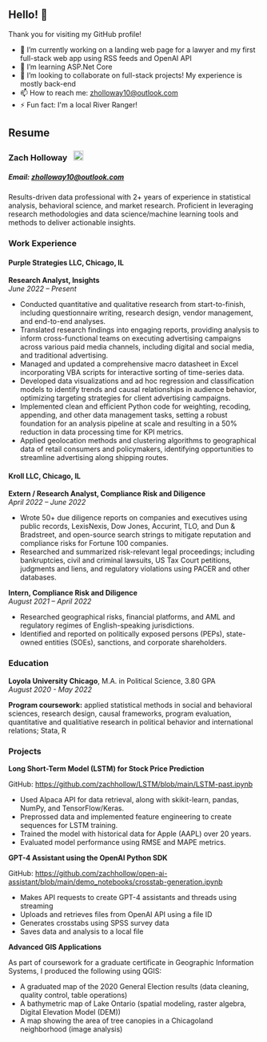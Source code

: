 ## Hello! 👋

Thank you for visiting my GitHub profile! 

- 🔭 I’m currently working on a landing web page for a lawyer and my first full-stack web app using RSS feeds and OpenAI API
- 🌱 I’m learning ASP.Net Core
- 🤝 I’m looking to collaborate on full-stack projects! My experience is mostly back-end
- 📫 How to reach me: zholloway10@outlook.com
- ⚡ Fun fact: I'm a local River Ranger!

## Resume

### Zach Holloway &nbsp; [<img src="https://cdn-icons-png.flaticon.com/512/174/174857.png" width="20" height="20">](https://linkedin.com/in/zach-holloway-a180841a3/)                 

##### Email: zholloway10@outlook.com

Results-driven data professional with 2+ years of experience in statistical analysis, behavioral science, and market research. Proficient in leveraging research methodologies and data science/machine learning tools and methods to deliver actionable insights. 

### Work Experience

#### **Purple Strategies LLC**, Chicago, IL
**Research Analyst, Insights**   
_June 2022 – Present_
- Conducted quantitative and qualitative research from start-to-finish, including questionnaire writing, research design, vendor management, and end-to-end analyses.
- Translated research findings into engaging reports, providing analysis to inform cross-functional teams on executing advertising campaigns across various paid media channels, including digital and social media, and traditional advertising.
- Managed and updated a comprehensive macro datasheet in Excel incorporating VBA scripts for interactive sorting of time-series data.
- Developed data visualizations and ad hoc regression and classification models to identify trends and causal relationships in audience behavior, optimizing targeting strategies for client advertising campaigns.
- Implemented clean and efficient Python code for weighting, recoding, appending, and other data management tasks, setting a robust foundation for an analysis pipeline at scale and resulting in a 50% reduction in data processing time for KPI metrics.
- Applied geolocation methods and clustering algorithms to geographical data of retail consumers and policymakers, identifying opportunities to streamline advertising along shipping routes.

#### Kroll LLC, Chicago, IL
**Extern / Research Analyst, Compliance Risk and Diligence**				                    
_April 2022 – June 2022_
- Wrote 50+ due diligence reports on companies and executives using public records, LexisNexis, Dow Jones, Accurint, TLO, and Dun & Bradstreet, and open-source search strings to mitigate reputation and compliance risks for Fortune 100 companies.
- Researched and summarized risk-relevant legal proceedings; including bankruptcies, civil and criminal lawsuits, US Tax Court petitions, judgments and liens, and regulatory violations using PACER and other databases.

**Intern, Compliance Risk and Diligence**                                          
_August 2021 – April 2022_
- Researched geographical risks, financial platforms, and AML and regulatory regimes of English-speaking jurisdictions.
- Identified and reported on politically exposed persons (PEPs), state-owned entities (SOEs), sanctions, and corporate shareholders.

### Education

**Loyola University Chicago**, M.A. in Political Science, 3.80 GPA                                     
_August 2020 - May 2022_                                                      

**Program coursework:** applied statistical methods in social and behavioral sciences, research design, causal frameworks, program evaluation, quantitative and qualitiative research in political behavior and international relations; Stata, R

### Projects 

**Long Short-Term Model (LSTM) for Stock Price Prediction**

GitHub: https://github.com/zachhollow/LSTM/blob/main/LSTM-past.ipynb
- Used Alpaca API for data retrieval, along with skikit-learn, pandas, NumPy, and TensorFlow/Keras.
- Preprossed data and implemented feature engineering to create sequences for LSTM training.
- Trained the model with historical data for Apple (AAPL) over 20 years.
- Evaluated model performance using RMSE and MAPE metrics.

**GPT-4 Assistant using the OpenAI Python SDK**

GitHub: https://github.com/zachhollow/open-ai-assistant/blob/main/demo_notebooks/crosstab-generation.ipynb
- Makes API requests to create GPT-4 assistants and threads using streaming
- Uploads and retrieves files from OpenAI API using a file ID
- Generates crosstabs using SPSS survey data
- Saves data and analysis to a local file

**Advanced GIS Applications**

As part of coursework for a graduate certificate in Geographic Information Systems, I produced the following using QGIS:
-  A graduated map of the 2020 General Election results (data cleaning, quality control, table operations)
-  A bathymetric map of Lake Ontario (spatial modeling, raster algebra, Digital Elevation Model (DEM))
-  A map showing the area of tree canopies in a Chicagoland neighborhood (image analysis)

<!--
**zachhollow/zachhollow** is a ✨ _special_ ✨ repository because its `README.md` (this file) appears on your GitHub profile.

Here are some ideas to get you started:

- 🔭 I’m currently working on ...
- 🌱 I’m currently learning ...
- 👯 I’m looking to collaborate on ...
- 🤔 I’m looking for help with ...
- 💬 Ask me about ...
- 📫 How to reach me: ...
- 😄 Pronouns: ...
- ⚡ Fun fact: ...
-->
